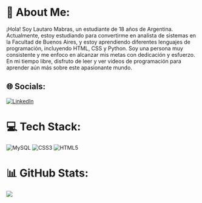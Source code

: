 # 💫 About Me:
¡Hola! Soy Lautaro Mabras, un estudiante de 18 años de Argentina. Actualmente, estoy estudiando para convertirme en analista de sistemas en la Facultad de Buenos Aires, y estoy aprendiendo diferentes lenguajes de programación, incluyendo HTML, CSS y Python. Soy una persona muy consistente y me enfoco en alcanzar mis metas con dedicación y esfuerzo.<br>En mi tiempo libre, disfruto de leer y ver videos de programación para aprender aún más sobre este apasionante mundo.


## 🌐 Socials:
[![LinkedIn](https://img.shields.io/badge/LinkedIn-%230077B5.svg?logo=linkedin&logoColor=white)](https://www.linkedin.com/in/lautaro-mabras-1b6245274/) 

# 💻 Tech Stack:
![MySQL](https://img.shields.io/badge/mysql-%2300f.svg?style=for-the-badge&logo=mysql&logoColor=white) ![CSS3](https://img.shields.io/badge/css3-%231572B6.svg?style=for-the-badge&logo=css3&logoColor=white) ![HTML5](https://img.shields.io/badge/html5-%23E34F26.svg?style=for-the-badge&logo=html5&logoColor=white)
# 📊 GitHub Stats:
![](https://github-readme-stats.vercel.app/api/top-langs/?username=LautaroEzequielMabras&theme=monokai&hide_border=false&include_all_commits=false&count_private=false&layout=compact)
